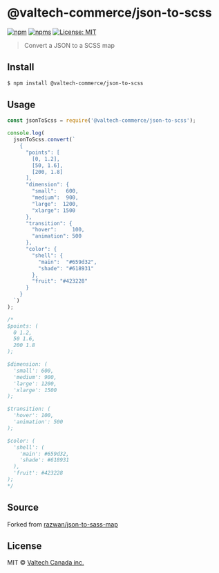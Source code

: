 # @valtech-commerce/json-to-scss

[![npm][npm-badge]][npm-url]
[![npms][npms-badge]][npms-url]
[![License: MIT][license-badge]][license-url]

> Convert a JSON to a SCSS map


## Install

```sh
$ npm install @valtech-commerce/json-to-scss
```


## Usage

```js
const jsonToScss = require('@valtech-commerce/json-to-scss');

console.log(
  jsonToScss.convert(`
    {
      "points": [
        [0, 1.2],
        [50, 1.6],
        [200, 1.8]
      ],
      "dimension": {
        "small":   600,
        "medium":  900,
        "large":  1200,
        "xlarge": 1500
      },
      "transition": {
        "hover":     100,
        "animation": 500
      },
      "color": {
        "shell": {
          "main":  "#659d32",
          "shade": "#618931"
        },
        "fruit": "#423228"
      }
    }
  `)
);

/*
$points: (
  0 1.2,
  50 1.6,
  200 1.8
);

$dimension: (
  'small': 600,
  'medium': 900,
  'large': 1200,
  'xlarge': 1500
);

$transition: (
  'hover': 100,
  'animation': 500
);

$color: (
  'shell': (
    'main': #659d32,
    'shade': #618931
  ),
  'fruit': #423228
);
*/
```

## Source

Forked from [razwan/json-to-sass-map](https://github.com/razwan/json-to-sass-map)

## License

MIT © [Valtech Canada inc.](https://www.valtech.ca/)


[npm-badge]:     https://img.shields.io/npm/v/@valtech-commerce/json-to-scss?style=flat-square
[npms-badge]:    https://badges.npms.io/%40valtech-commerce%json-to-scss.svg?style=flat-square
[license-badge]: https://img.shields.io/badge/license-MIT-green?style=flat-square

[npm-url]:     https://www.npmjs.com/package/@valtech-commerce/json-to-scss
[npms-url]:    https://npms.io/search?q=%40valtech-commerce%json-to-scss
[license-url]: https://opensource.org/licenses/MIT
